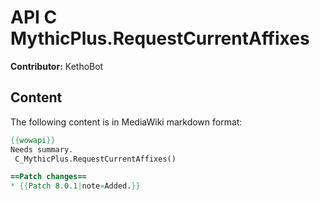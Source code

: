 # API C MythicPlus.RequestCurrentAffixes

**Contributor:** KethoBot

## Content

The following content is in MediaWiki markdown format:

```mediawiki
{{wowapi}}
Needs summary.
 C_MythicPlus.RequestCurrentAffixes()

==Patch changes==
* {{Patch 8.0.1|note=Added.}}
```
